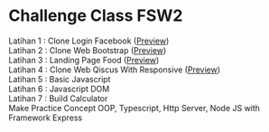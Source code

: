 # Challenge Class FSW2
Latihan 1 : Clone Login Facebook ([Preview](https://htmlpreview.github.io/?https://github.com/fchrl03/daily-code/blob/main/latihan1.html "Latihan 1")) <br/>
Latihan 2 : Clone Web Bootstrap ([Preview](https://htmlpreview.github.io/?https://github.com/fchrl03/daily-code/blob/main/latihan2.html "Latihan 2")) <br/>
Latihan 3 : Landing Page Food ([Preview](https://htmlpreview.github.io/?https://github.com/fchrl03/daily-code/blob/main/latihan3.html "Latihan 3"))<br/>
Latihan 4 : Clone Web Qiscus With Responsive ([Preview](https://htmlpreview.github.io/?https://github.com/fchrl03/daily-code/blob/main/latihan4.html "Latihan 4"))<br/>
Latihan 5 : Basic Javascript <br/>
Latihan 6 : Javascript DOM <br/>
Latihan 7 : Build Calculator <br/>
Make Practice Concept OOP, Typescript, Http Server, Node JS with Framework Express
